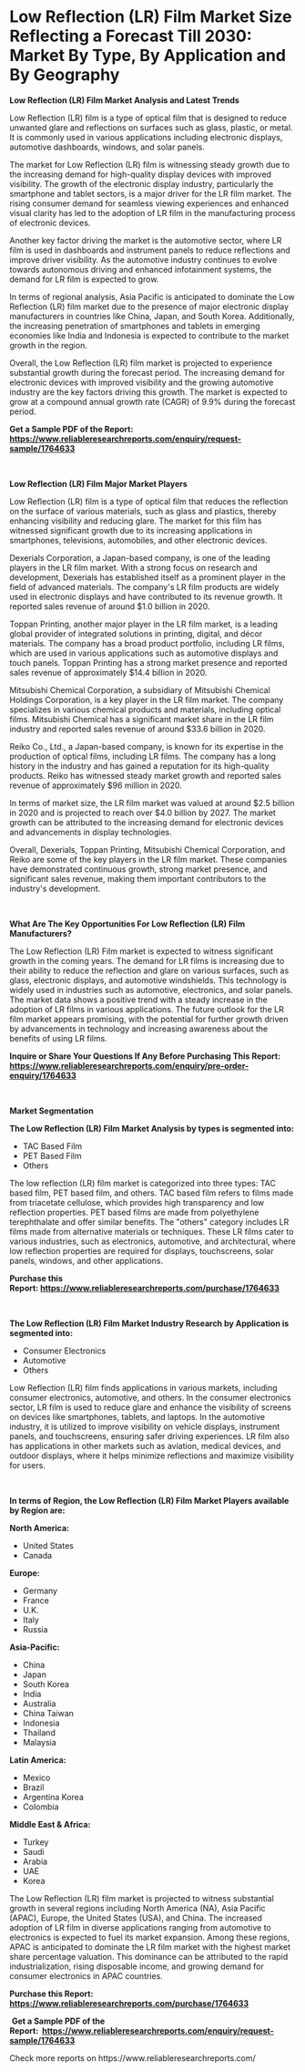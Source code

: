 <p><h1>Low Reflection (LR) Film Market Size Reflecting a Forecast Till 2030: Market By Type, By Application and By Geography</h1></p><p><strong>Low Reflection (LR) Film Market Analysis and Latest Trends</strong></p>
<p><p>Low Reflection (LR) film is a type of optical film that is designed to reduce unwanted glare and reflections on surfaces such as glass, plastic, or metal. It is commonly used in various applications including electronic displays, automotive dashboards, windows, and solar panels.</p><p>The market for Low Reflection (LR) film is witnessing steady growth due to the increasing demand for high-quality display devices with improved visibility. The growth of the electronic display industry, particularly the smartphone and tablet sectors, is a major driver for the LR film market. The rising consumer demand for seamless viewing experiences and enhanced visual clarity has led to the adoption of LR film in the manufacturing process of electronic devices.</p><p>Another key factor driving the market is the automotive sector, where LR film is used in dashboards and instrument panels to reduce reflections and improve driver visibility. As the automotive industry continues to evolve towards autonomous driving and enhanced infotainment systems, the demand for LR film is expected to grow.</p><p>In terms of regional analysis, Asia Pacific is anticipated to dominate the Low Reflection (LR) film market due to the presence of major electronic display manufacturers in countries like China, Japan, and South Korea. Additionally, the increasing penetration of smartphones and tablets in emerging economies like India and Indonesia is expected to contribute to the market growth in the region.</p><p>Overall, the Low Reflection (LR) film market is projected to experience substantial growth during the forecast period. The increasing demand for electronic devices with improved visibility and the growing automotive industry are the key factors driving this growth. The market is expected to grow at a compound annual growth rate (CAGR) of 9.9% during the forecast period.</p></p>
<p><strong>Get a Sample PDF of the Report:&nbsp; <a href="https://www.reliableresearchreports.com/enquiry/request-sample/1764633">https://www.reliableresearchreports.com/enquiry/request-sample/1764633</a></strong></p>
<p>&nbsp;</p>
<p><strong>Low Reflection (LR) Film Major Market Players</strong></p>
<p><p>Low Reflection (LR) film is a type of optical film that reduces the reflection on the surface of various materials, such as glass and plastics, thereby enhancing visibility and reducing glare. The market for this film has witnessed significant growth due to its increasing applications in smartphones, televisions, automobiles, and other electronic devices.</p><p>Dexerials Corporation, a Japan-based company, is one of the leading players in the LR film market. With a strong focus on research and development, Dexerials has established itself as a prominent player in the field of advanced materials. The company's LR film products are widely used in electronic displays and have contributed to its revenue growth. It reported sales revenue of around $1.0 billion in 2020.</p><p>Toppan Printing, another major player in the LR film market, is a leading global provider of integrated solutions in printing, digital, and décor materials. The company has a broad product portfolio, including LR films, which are used in various applications such as automotive displays and touch panels. Toppan Printing has a strong market presence and reported sales revenue of approximately $14.4 billion in 2020.</p><p>Mitsubishi Chemical Corporation, a subsidiary of Mitsubishi Chemical Holdings Corporation, is a key player in the LR film market. The company specializes in various chemical products and materials, including optical films. Mitsubishi Chemical has a significant market share in the LR film industry and reported sales revenue of around $33.6 billion in 2020.</p><p>Reiko Co., Ltd., a Japan-based company, is known for its expertise in the production of optical films, including LR films. The company has a long history in the industry and has gained a reputation for its high-quality products. Reiko has witnessed steady market growth and reported sales revenue of approximately $96 million in 2020.</p><p>In terms of market size, the LR film market was valued at around $2.5 billion in 2020 and is projected to reach over $4.0 billion by 2027. The market growth can be attributed to the increasing demand for electronic devices and advancements in display technologies.</p><p>Overall, Dexerials, Toppan Printing, Mitsubishi Chemical Corporation, and Reiko are some of the key players in the LR film market. These companies have demonstrated continuous growth, strong market presence, and significant sales revenue, making them important contributors to the industry's development.</p></p>
<p>&nbsp;</p>
<p><strong>What Are The Key Opportunities For Low Reflection (LR) Film Manufacturers?</strong></p>
<p><p>The Low Reflection (LR) Film market is expected to witness significant growth in the coming years. The demand for LR films is increasing due to their ability to reduce the reflection and glare on various surfaces, such as glass, electronic displays, and automotive windshields. This technology is widely used in industries such as automotive, electronics, and solar panels. The market data shows a positive trend with a steady increase in the adoption of LR films in various applications. The future outlook for the LR film market appears promising, with the potential for further growth driven by advancements in technology and increasing awareness about the benefits of using LR films.</p></p>
<p><strong>Inquire or Share Your Questions If Any Before Purchasing This Report: <a href="https://www.reliableresearchreports.com/enquiry/pre-order-enquiry/1764633">https://www.reliableresearchreports.com/enquiry/pre-order-enquiry/1764633</a></strong></p>
<p>&nbsp;</p>
<p><strong>Market Segmentation</strong></p>
<p><strong>The Low Reflection (LR) Film Market Analysis by types is segmented into:</strong></p>
<p><ul><li>TAC Based Film</li><li>PET Based Film</li><li>Others</li></ul></p>
<p><p>The low reflection (LR) film market is categorized into three types: TAC based film, PET based film, and others. TAC based film refers to films made from triacetate cellulose, which provides high transparency and low reflection properties. PET based films are made from polyethylene terephthalate and offer similar benefits. The "others" category includes LR films made from alternative materials or techniques. These LR films cater to various industries, such as electronics, automotive, and architectural, where low reflection properties are required for displays, touchscreens, solar panels, windows, and other applications.</p></p>
<p><strong>Purchase this Report:&nbsp;<a href="https://www.reliableresearchreports.com/purchase/1764633">https://www.reliableresearchreports.com/purchase/1764633</a></strong></p>
<p>&nbsp;</p>
<p><strong>The Low Reflection (LR) Film Market Industry Research by Application is segmented into:</strong></p>
<p><ul><li>Consumer Electronics</li><li>Automotive</li><li>Others</li></ul></p>
<p><p>Low Reflection (LR) film finds applications in various markets, including consumer electronics, automotive, and others. In the consumer electronics sector, LR film is used to reduce glare and enhance the visibility of screens on devices like smartphones, tablets, and laptops. In the automotive industry, it is utilized to improve visibility on vehicle displays, instrument panels, and touchscreens, ensuring safer driving experiences. LR film also has applications in other markets such as aviation, medical devices, and outdoor displays, where it helps minimize reflections and maximize visibility for users.</p></p>
<p>&nbsp;</p>
<p><strong>In terms of Region, the Low Reflection (LR) Film Market Players available by Region are:</strong></p>
<p>
    <p> <strong> North America: </strong>
        <ul>
            <li>United States</li>
            <li>Canada</li>
        </ul>
        </p> 
    <p> <strong> Europe: </strong>
        <ul>
            <li>Germany</li>
            <li>France</li>
            <li>U.K.</li>
            <li>Italy</li>
            <li>Russia</li>
        </ul>
        </p> 
    <p> <strong> Asia-Pacific: </strong>
        <ul>
            <li>China</li>
            <li>Japan</li>
            <li>South Korea</li>
            <li>India</li>
            <li>Australia</li>
            <li>China Taiwan</li>
            <li>Indonesia</li>
            <li>Thailand</li>
            <li>Malaysia</li>
        </ul>
        </p> 
    <p> <strong> Latin America: </strong>
        <ul>
            <li>Mexico</li>
            <li>Brazil</li>
            <li>Argentina Korea</li>
            <li>Colombia</li>
        </ul>
        </p> 
    <p> <strong> Middle East & Africa: </strong>
        <ul>
            <li>Turkey</li>
            <li>Saudi</li>
            <li>Arabia</li>
            <li>UAE</li>
            <li>Korea</li>
        </ul>
    </p>
    </p>
<p><p>The Low Reflection (LR) film market is projected to witness substantial growth in several regions including North America (NA), Asia Pacific (APAC), Europe, the United States (USA), and China. The increased adoption of LR film in diverse applications ranging from automotive to electronics is expected to fuel its market expansion. Among these regions, APAC is anticipated to dominate the LR film market with the highest market share percentage valuation. This dominance can be attributed to the rapid industrialization, rising disposable income, and growing demand for consumer electronics in APAC countries.</p></p>
<p><strong>Purchase this Report: <a href="https://www.reliableresearchreports.com/purchase/1764633">https://www.reliableresearchreports.com/purchase/1764633</a></strong></p>
<p>&nbsp;<strong>Get a Sample PDF of the Report:&nbsp;&nbsp;<a href="https://www.reliableresearchreports.com/enquiry/request-sample/1764633">https://www.reliableresearchreports.com/enquiry/request-sample/1764633</a></strong></p>
<p><strong></strong></p>
<p>Check more reports on https://www.reliableresearchreports.com/</p>